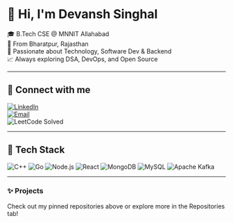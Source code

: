 # 👋 Hi, I'm Devansh Singhal

🎓 B.Tech CSE @ MNNIT Allahabad  
📍 From Bharatpur, Rajasthan  
🧠 Passionate about Technology, Software Dev & Backend  
📈 Always exploring DSA, DevOps, and Open Source  

---

## 🔗 Connect with me  
[![LinkedIn](https://img.shields.io/badge/LinkedIn-blue?style=for-the-badge&logo=linkedin)](https://www.linkedin.com/in/YOUR-LINKEDIN/)  
[![Email](https://img.shields.io/badge/Email-singhaldevansh22@gmail.com-red?style=for-the-badge&logo=gmail)](mailto:singhaldevansh22@gmail.com)  
![LeetCode Solved](https://img.shields.io/badge/LeetCode-1000+_Problems-orange?style=for-the-badge&logo=leetcode)

---

## 🧰 Tech Stack  
![C++](https://img.shields.io/badge/C++-00599C?style=for-the-badge&logo=cplusplus&logoColor=white)
![Go](https://img.shields.io/badge/Go-00ADD8?style=for-the-badge&logo=go&logoColor=white)
![Node.js](https://img.shields.io/badge/Node.js-339933?style=for-the-badge&logo=nodedotjs)
![React](https://img.shields.io/badge/React-20232A?style=for-the-badge&logo=react)
![MongoDB](https://img.shields.io/badge/MongoDB-4EA94B?style=for-the-badge&logo=mongodb&logoColor=white)
![MySQL](https://img.shields.io/badge/MySQL-00758F?style=for-the-badge&logo=mysql)
![Apache Kafka](https://img.shields.io/badge/Kafka-231F20?style=for-the-badge&logo=apachekafka&logoColor=white)

---

### ✨ Projects  
Check out my pinned repositories above or explore more in the Repositories tab!

